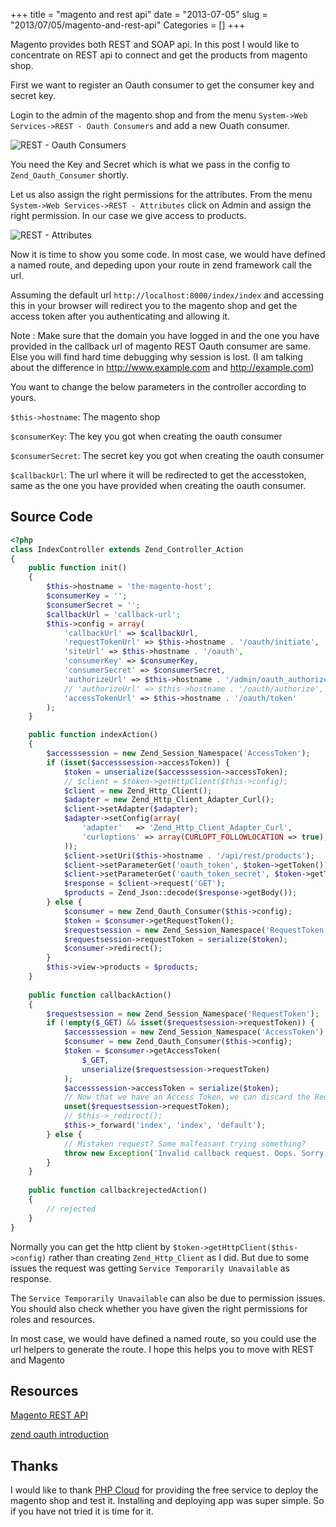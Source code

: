 +++
title = "magento and rest api"
date = "2013-07-05"
slug = "2013/07/05/magento-and-rest-api"
Categories = []
+++

Magento provides both REST and SOAP api. In this post I would like to 
concentrate on REST api to connect and get the products from magento shop.

First we want to register an Oauth consumer to get the consumer key and secret key.

Login to the admin of the magento shop and from the menu 
`System->Web Services->REST - Oauth Consumers` and add a new Ouath consumer.

![REST - Oauth Consumers](http://harikt.com/images/oauth-consumer.png)

You need the Key and Secret which is what we pass in the config to 
`Zend_Oauth_Consumer` shortly.

Let us also assign the right permissions for the attributes. From the menu 
`System->Web Services->REST - Attributes` click on Admin and assign the right 
permission. In our case we give access to products.

![REST - Attributes](http://harikt.com/images/magento_rest_attributes.png)

Now it is time to show you some code. In most case, we would have defined a
named route, and depeding upon your route in zend framework call the url.

Assuming the default url `http://localhost:8000/index/index` and accessing 
this in your browser will redirect you to the magento shop and get the access token after 
you authenticating and allowing it.

Note : Make sure that the domain you have logged in and the one 
you have provided in the callback url of magento REST Oauth consumer are 
same. Else you will find hard time debugging why session is lost.
(I am talking about the difference in http://www.example.com and http://example.com)

You want to change the below parameters in the controller according to yours.

`$this->hostname`: The magento shop

`$consumerKey`: The key you got when creating the oauth consumer

`$consumerSecret`: The secret key you got when creating the oauth consumer

`$callbackUrl`: The url where it will be redirected to get the accesstoken, 
same as the one you have provided when creating the oauth consumer.

Source Code
-----------

```php
<?php
class IndexController extends Zend_Controller_Action
{
    public function init()
    {
        $this->hostname = 'the-magento-host';
        $consumerKey = '';
        $consumerSecret = '';
        $callbackUrl = 'callback-url';
        $this->config = array(
            'callbackUrl' => $callbackUrl,
            'requestTokenUrl' => $this->hostname . '/oauth/initiate',
            'siteUrl' => $this->hostname . '/oauth',
            'consumerKey' => $consumerKey,
            'consumerSecret' => $consumerSecret,
            'authorizeUrl' => $this->hostname . '/admin/oauth_authorize',
            // 'authorizeUrl' => $this->hostname . '/oauth/authorize',
            'accessTokenUrl' => $this->hostname . '/oauth/token'
        );
    }

    public function indexAction()
    {        
        $accesssession = new Zend_Session_Namespace('AccessToken');
        if (isset($accesssession->accessToken)) {
            $token = unserialize($accesssession->accessToken);            
            // $client = $token->getHttpClient($this->config);
            $client = new Zend_Http_Client();
            $adapter = new Zend_Http_Client_Adapter_Curl();
            $client->setAdapter($adapter);
            $adapter->setConfig(array(
                'adapter'   => 'Zend_Http_Client_Adapter_Curl',
                'curloptions' => array(CURLOPT_FOLLOWLOCATION => true),
            ));
            $client->setUri($this->hostname . '/api/rest/products');
            $client->setParameterGet('oauth_token', $token->getToken());
            $client->setParameterGet('oauth_token_secret', $token->getTokenSecret());
            $response = $client->request('GET');
            $products = Zend_Json::decode($response->getBody());
        } else {
            $consumer = new Zend_Oauth_Consumer($this->config);
            $token = $consumer->getRequestToken();
            $requestsession = new Zend_Session_Namespace('RequestToken');
            $requestsession->requestToken = serialize($token);
            $consumer->redirect();
        }
        $this->view->products = $products;
    }
    
    public function callbackAction()
    {
        $requestsession = new Zend_Session_Namespace('RequestToken');
        if (!empty($_GET) && isset($requestsession->requestToken)) {
            $accesssession = new Zend_Session_Namespace('AccessToken');
            $consumer = new Zend_Oauth_Consumer($this->config);
            $token = $consumer->getAccessToken(
                $_GET,
                unserialize($requestsession->requestToken)
            );
            $accesssession->accessToken = serialize($token);
            // Now that we have an Access Token, we can discard the Request Token
            unset($requestsession->requestToken);
            // $this->_redirect();
            $this->_forward('index', 'index', 'default');
        } else {
            // Mistaken request? Some malfeasant trying something?
            throw new Exception('Invalid callback request. Oops. Sorry.');
        }
    }
    
    public function callbackrejectedAction()
    {
        // rejected
    }
}
```

Normally you can get the http client by `$token->getHttpClient($this->config)`
rather than creating `Zend_Http_Client` as I did. But due to some issues 
the request was getting `Service Temporarily Unavailable` as response.

The `Service Temporarily Unavailable` can also be due to permission issues. 
You should also check whether you have given the right permissions for 
roles and resources.

In most case, we would have defined a named route, so you could use the 
url helpers to generate the route. I hope this helps you to move with REST 
and Magento

Resources
---------

[Magento REST API](http://www.magentocommerce.com/api/rest/introduction.html)

[zend oauth introduction](http://framework.zend.com/manual/1.12/en/zend.oauth.introduction.html)

Thanks
------

I would like to thank [PHP Cloud](http://phpcloud.com) for providing the 
free service to deploy the magento shop and test it. Installing and deploying app was super 
simple. So if you have not tried it is time for it.
